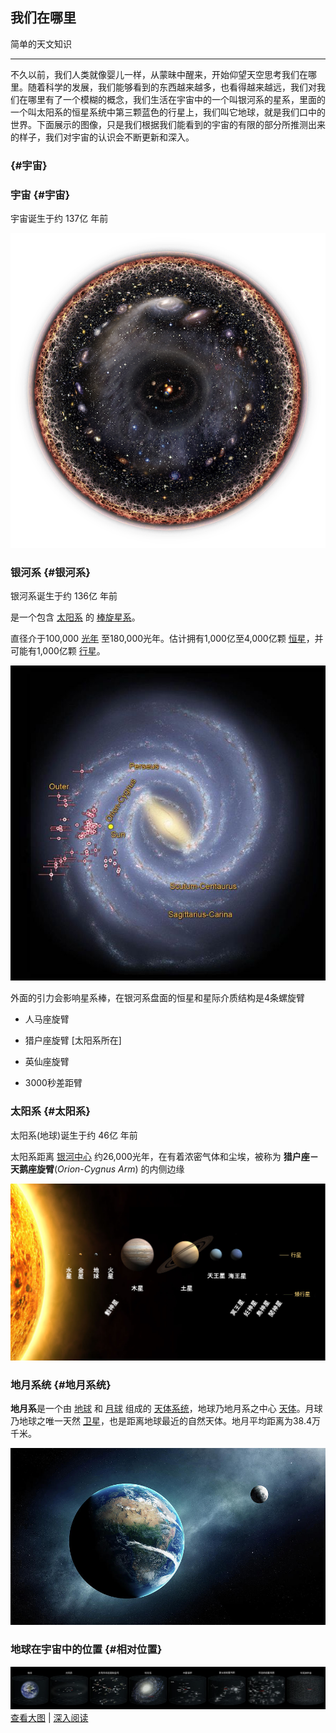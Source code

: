 ## 我们在哪里

简单的天文知识

---

不久以前，我们人类就像婴儿一样，从蒙昧中醒来，开始仰望天空思考我们在哪里。随着科学的发展，我们能够看到的东西越来越多，也看得越来越远，我们对我们在哪里有了一个模糊的概念，我们生活在宇宙中的一个叫银河系的星系，里面的一个叫太阳系的恒星系统中第三颗蓝色的行星上，我们叫它地球，就是我们口中的世界。下面展示的图像，只是我们根据我们能看到的宇宙的有限的部分所推测出来的样子，我们对宇宙的认识会不断更新和深入。

###  {#宇宙}

### 宇宙 {#宇宙}

宇宙诞生于约 137亿 年前

![](/assets/observable-universe.png)

### 银河系 {#银河系}

银河系诞生于约 136亿 年前

是一个包含 [太阳系](https://zh.wikipedia.org/wiki/太陽系) 的 [棒旋星系](https://zh.wikipedia.org/wiki/棒旋星系)。

直径介于100,000 [光年](https://zh.wikipedia.org/wiki/光年) 至180,000光年。估计拥有1,000亿至4,000亿颗 [恒星](https://zh.wikipedia.org/wiki/恆星)，并可能有1,000亿颗 [行星](https://zh.wikipedia.org/wiki/行星)。

![](/assets/milky-way.jpg)

外面的引力会影响星系棒，在银河系盘面的恒星和星际介质结构是4条螺旋臂

* 人马座旋臂

* 猎户座旋臂 \[太阳系所在\]

* 英仙座旋臂

* 3000秒差距臂

### 太阳系 {#太阳系}

太阳系\(地球\)诞生于约 46亿 年前

太阳系距离 [银河中心](https://zh.wikipedia.org/wiki/銀心) 约26,000光年，在有着浓密气体和尘埃，被称为 **猎户座－天鹅座旋臂**\(_Orion_-_Cygnus Arm_\) 的内侧边缘

![](/assets/solar-system.jpg)

### 地月系统 {#地月系统}

**地月系**是一个由 [地球](https://zh.wikipedia.org/wiki/地球) 和 [月球](https://zh.wikipedia.org/wiki/月球) 组成的 [天体系统](https://zh.wikipedia.org/w/index.php?title=天体系统&action=edit&redlink=1)，地球乃地月系之中心 [天体](https://zh.wikipedia.org/wiki/天体列表)。月球乃地球之唯一天然 [卫星](https://zh.wikipedia.org/wiki/卫星)，也是距离地球最近的自然天体。地月平均距离为38.4万千米。

![](/assets/earth-and-moon.jpg)

### 地球在宇宙中的位置 {#相对位置}

![](/assets/where-are-we.png)[查看大图](https://zh.wikipedia.org/wiki/地球在宇宙中的位置#/media/File:地球在宇宙中的位置.jpeg) \| [深入阅读](https://zh.wikipedia.org/wiki/地球在宇宙中的位置)

